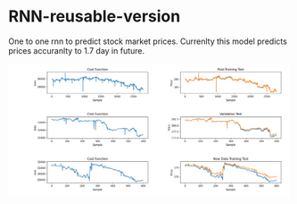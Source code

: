 # RNN-reusable-version
 One to one rnn to predict stock market prices. Currenlty this model predicts prices accuranlty to 1.7 day in future.

![Result Image](img/chart.png)